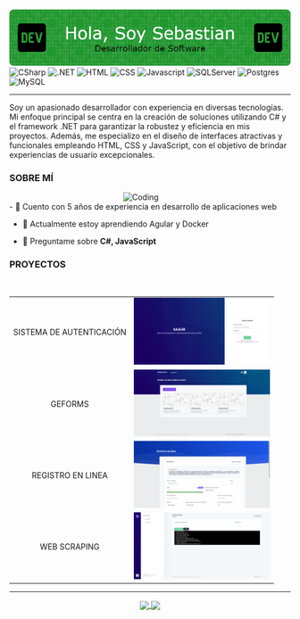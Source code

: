 # <div align="center">
<img src="https://github.com/SLoranca/SLoranca/blob/main/banner-profile-5.png"/>
</div>
<div id="badges">
  <img src="https://img.shields.io/badge/c%23-%23239120.svg?style=for-the-badge&logo=csharp&logoColor=white" alt="CSharp"/>
  <img src="https://img.shields.io/badge/.NET-5C2D91?style=for-the-badge&logo=.net&logoColor=white" alt=".NET"/>
  <img src="https://img.shields.io/badge/html5-%23E34F26.svg?style=for-the-badge&logo=html5&logoColor=white" alt="HTML"/>
  <img src="https://img.shields.io/badge/css3-%231572B6.svg?style=for-the-badge&logo=css3&logoColor=white" alt="CSS"/>
  <img src="https://img.shields.io/badge/javascript-%23323330.svg?style=for-the-badge&logo=javascript&logoColor=%23F7DF1E" alt="Javascript"/>
  <img src="https://img.shields.io/badge/Microsoft%20SQL%20Server-CC2927?style=for-the-badge&logo=microsoft%20sql%20server&logoColor=white" alt="SQLServer"/>
  <img src="https://img.shields.io/badge/postgres-%23316192.svg?style=for-the-badge&logo=postgresql&logoColor=white" alt="Postgres"/>
  <img src="https://img.shields.io/badge/mysql-4479A1.svg?style=for-the-badge&logo=mysql&logoColor=white" alt="MySQL"/>
</div>

<hr>
<p text-align="justify">
Soy un apasionado desarrollador con experiencia en diversas tecnologías. Mi enfoque principal se centra en la creación de soluciones utilizando C# y el framework .NET para garantizar la robustez y eficiencia en mis proyectos. Además, me especializo en el diseño de interfaces atractivas y funcionales empleando HTML, CSS y JavaScript, con el objetivo de brindar experiencias de usuario excepcionales.
</p>

<h3>SOBRE MÍ</h3>
<img align="right" alt="Coding" width="300" src="https://user-images.githubusercontent.com/74038190/229223263-cf2e4b07-2615-4f87-9c38-e37600f8381a.gif">
<br>
- 🔭 Cuento con 5 años de experiencia en desarrollo de aplicaciones web

- 🌱 Actualmente estoy aprendiendo Agular y Docker

- 💬 Preguntame sobre **C#, JavaScript**

<h3>PROYECTOS</h3>
<br>
<table>
  <tr>
    <td align="center">
      <p>SISTEMA DE AUTENTICACIÓN</p>
    </td>
    <td align="center">
     <img src="https://github.com/SLoranca/SLoranca/blob/main/SAAUR.png"
             height="120"
             />
    </td>
  </tr>
  <tr>
    <td align="center">
      <p>GEFORMS</p>
    </td>
    <td align="center">
     <img src="https://github.com/SLoranca/SLoranca/blob/main/GEFORM.png"
             height="120"
             />
    </td>
  </tr>
   <tr>
    <td align="center">
      <p>REGISTRO EN LINEA</p>
    </td>
    <td align="center">
     <img src="https://github.com/SLoranca/SLoranca/blob/main/REGISTRO-LINEA.png"
             height="120"
             />
    </td>
  </tr>
   <tr>
    <td align="center">
      <p>WEB SCRAPING</p>
    </td>
    <td align="center">
     <img src="https://github.com/SLoranca/SLoranca/blob/main/SCRAPING%202.png"
             height="120"
             />
    </td>
  </tr>
</table>
</div>

<hr>
<div align="center">
  <a href="https://mail.google.com/mail/" target="_blank">
    <img src="https://img.shields.io/badge/Gmail-D14836?style=for-the-badge&logo=gmail&logoColor=white" align="center"/>
  </a>
  <a href="https://github.com/SLoranca">
      <img src="https://img.shields.io/badge/github-%23121011.svg?style=for-the-badge&logo=github&logoColor=white" align="center"/>
  </a>
</div>
